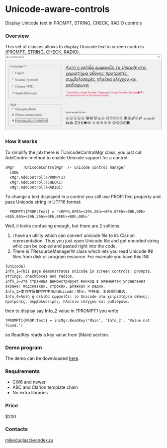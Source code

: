 # Unicode-aware-controls
Display Unicode text in PROMPT, STRING, CHECK, RADIO controls

### Overview
This set of classes allows to display Unicode text in screen controls (PROMPT, STRING, CHECK, RADIO).  
![Unicode demo](https://github.com/mikeduglas/Unicode-aware-controls/blob/master/UnicodeDemo.jpg?raw=true)  

### How it works
To simplify the job there is TUnicodeControlMgr class, you just call AddControl method to enable Unicode support for a control:
```
xMgr    TUnicodeControlMgr  !- unicode control manager
  CODE
  xMgr.AddControl(?PROMPT1)
  xMgr.AddControl(?CHECK1)
  xMgr.AddControl(?RADIO1)
```
To change a text displayed in a control you still use PROP:Text property and pass Unicode string in UTF16 format:
```
  PROMPT1{PROP:Text} = '<0FFh,0FEh><39h,26h><0Fh,0FEh><0Dh,00h><0Ah,00h><39h,26h><0Fh,0FEh><00h,00h>'
```
Well, it looks confusing enough, but there are 2 soltions.
1. I have an utility which can convert unicode file to its Clarion representation. Thus you just open Unicode file and get encoded string whic
can be copied and pasted right into the code.
2. There is TResourceManagerW class which lets you read Unicode INI files from disk or program resource. For example you have this INI:
```
[Unicode]
Info_1=This page demonstrates Unicode in screen controls: prompts, strings, checkboxes and radios.
Info_2=Эта страница демонстрирует Юникод в элементах управления экрана: подсказках, строках, флажках и радио.
Info_3=本页在屏幕控件中演示Unicode：提示，字符串，复选框和单选.
Info_4=Αυτή η σελίδα εμφανίζει το Unicode στα χειριστήρια οθόνης: προτροπές, συμβολοσειρές, πλαίσια ελέγχου και ραδιόφωνα.
```
then to display say Info_2 value in ?PROMPT1 you write
```
?PROMPT1{PROP:Text} = iniMgr.ReadKey('Main', 'Info_2', 'Value not found.')
```
so ReadKey reads a key value from [Main] section.  

### Demo program
The demo can be downloaded [here](https://www.dropbox.com/s/5d6cabic0ob9k4d/UnicodeDemo.zip?dl=0).

### Requirements
- CW6 and newer
- ABC and Clarion template chain
- No extra libraries

### Price
$200

### Contacts
mikeduglas@yandex.ru

